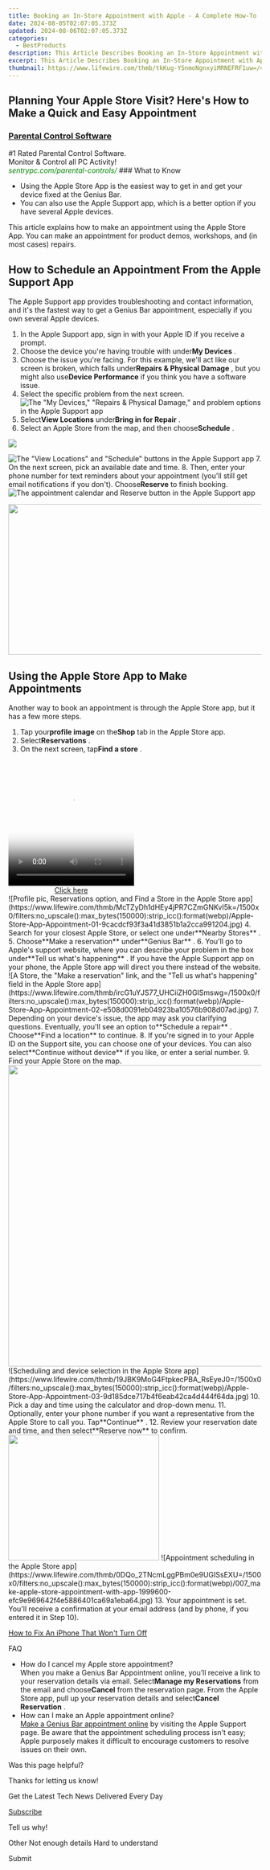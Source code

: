 ```yaml
---
title: Booking an In-Store Appointment with Apple - A Complete How-To
date: 2024-08-05T02:07:05.373Z
updated: 2024-08-06T02:07:05.373Z
categories:
  - BestProducts
description: This Article Describes Booking an In-Store Appointment with Apple - A Complete How-To
excerpt: This Article Describes Booking an In-Store Appointment with Apple - A Complete How-To
thumbnail: https://www.lifewire.com/thmb/tkKug-YSnmoNgnxyiMRNEFRF1uw=/400x300/filters:no_upscale():max_bytes(150000):strip_icc():format(webp)/genius-bar-580a3ba63df78c2c73631d93.jpg
---
```


## Planning Your Apple Store Visit? Here's How to Make a Quick and Easy Appointment
<!-- affiliate ads begin -->
<h3 id="200610"><a href="https://sentrypc.7eer.net/c/5597632/200610/3022">Parental Control Software</a></h3>
<span class="text-ad-content">
	#1 Rated Parental Control Software.<br/>
	Monitor & Control all PC Activity!<br/>
		<cite style="color:green">sentrypc.com/parental-controls/</cite>
	</span><img height="0" width="0" src="https://sentrypc.7eer.net/i/5597632/200610/3022" style="position:absolute;visibility:hidden;" border="0" />
<!-- affiliate ads end -->
### What to Know

* Using the Apple Store App is the easiest way to get in and get your device fixed at the Genius Bar.
* You can also use the Apple Support app, which is a better option if you have several Apple devices.

 This article explains how to make an appointment using the Apple Store App. You can make an appointment for product demos, workshops, and (in most cases) repairs.

## How to Schedule an Appointment From the Apple Support App

 The Apple Support app provides troubleshooting and contact information, and it's the fastest way to get a Genius Bar appointment, especially if you own several Apple devices.

1. In the Apple Support app, sign in with your Apple ID if you receive a prompt.
2. Choose the device you're having trouble with under**My Devices** .
3. Choose the issue you're facing. For this example, we'll act like our screen is broken, which falls under**Repairs & Physical Damage** , but you might also use**Device Performance** if you think you have a software issue.
4. Select the specific problem from the next screen.  
![The "My Devices," "Repairs & Physical Damage," and problem options in the Apple Support app](https://www.lifewire.com/thmb/UlwcbBbGGUKP7TBki_iBvOT4Dgo=/1500x0/filters:no_upscale():max_bytes(150000):strip_icc():format(webp)/Apple-Support-App-Appointment-01-26333c8d674d49e19071966928058213.jpg)
5. Select**View Locations** under**Bring in for Repair** .
6. Select an Apple Store from the map, and then choose**Schedule** .  
<!-- affiliate ads begin -->
<a href="https://store.nero.com/order/checkout.php?PRODS=42570605&QTY=1&AFFILIATE=108875&CART=1"><img src="http://cdnwww.nero.com/nero-com-wAssets/img/banners/2023/usbXcopy/Nero_USB_x_copy_Screen_2.png" border="0"></a>
<!-- affiliate ads end -->
![The "View Locations" and "Schedule" buttons in the Apple Support app](https://www.lifewire.com/thmb/cB9ItxxAZXnwcwJmMXziGbxmnUs=/1500x0/filters:no_upscale():max_bytes(150000):strip_icc():format(webp)/Apple-Support-App-Appointment-02-2194ff8238d744b4a17213561151e3b2.jpg)
7. On the next screen, pick an available date and time.
8. Then, enter your phone number for text reminders about your appointment (you'll still get email notifications if you don't). Choose**Reserve** to finish booking.  
![The appointment calendar and Reserve button in the Apple Support app](https://www.lifewire.com/thmb/lDGmgwpBMuvG-sTPNN7bjiJtq60=/1500x0/filters:no_upscale():max_bytes(150000):strip_icc():format(webp)/Apple-Support-App-Appointment-03-d98a742dc0b547f990d2f5e7e8a30091.jpg)

<!-- affiliate ads begin -->
<a href="https://aofit.pxf.io/c/5597632/1399701/16396" target="_top" id="1399701"><img src="//a.impactradius-go.com/display-ad/16396-1399701" border="0" alt="" width="960" height="300"/></a><img height="0" width="0" src="https://imp.pxf.io/i/5597632/1399701/16396" style="position:absolute;visibility:hidden;" border="0" />
<!-- affiliate ads end -->
## Using the Apple Store App to Make Appointments

 Another way to book an appointment is through the Apple Store app, but it has a few more steps.  

1. Tap your**profile image** on the**Shop** tab in the Apple Store app.
2. Select**Reservations** .
3. On the next screen, tap**Find a store** .  
<!-- affiliate ads begin -->
<span id="1997795">
					<video width="250" height="250" style="cursor:pointer"
           poster="//a.impactradius-go.com/display-clicktoplayimage/1997795.jpeg"
           onclick="if(!this.playClicked){this.play();this.setAttribute('controls',true);this.playClicked=true;}">
	   <source src="//a.impactradius-go.com/display-ad/23621-1997795">
	   <img src="//a.impactradius-go.com/display-clicktoplayimage/1997795.jpeg" style="border: none; height: 100%; width: 100%; object-fit: contain">
	</video>
	<div style="width:250px;text-align:center"><a href="javascript:window.open(decodeURIComponent('https%3A%2F%2Fproteahair.pxf.io%2Fc%2F5597632%2F1997795%2F23621'), '_blank');void(0);">Click here</a></div>
</span>
<img height="0" width="0" src="https://imp.pxf.io/i/5597632/1997795/23621" style="position:absolute;visibility:hidden;" border="0" />
<!-- affiliate ads end -->
![Profile pic, Reservations option, and Find a Store in the Apple Store app](https://www.lifewire.com/thmb/McTZyDh1dHEy4jPR7CZmGNKvI5k=/1500x0/filters:no_upscale():max_bytes(150000):strip_icc():format(webp)/Apple-Store-App-Appointment-01-9cacdcf93f3a41d3851b1a2cca991204.jpg)
4. Search for your closest Apple Store, or select one under**Nearby Stores** .
5. Choose**Make a reservation** under**Genius Bar** .
6. You'll go to Apple's support website, where you can describe your problem in the box under**Tell us what's happening** .  
 If you have the Apple Support app on your phone, the Apple Store app will direct you there instead of the website.  
![A Store, the "Make a reservation" link, and the "Tell us what's happening" field in the Apple Store app](https://www.lifewire.com/thmb/ircG1uYJS77_UHCiiZH0GISmswg=/1500x0/filters:no_upscale():max_bytes(150000):strip_icc():format(webp)/Apple-Store-App-Appointment-02-e508d0091eb04923ba10576b908d07ad.jpg)
7. Depending on your device's issue, the app may ask you clarifying questions. Eventually, you'll see an option to**Schedule a repair** . Choose**Find a location** to continue.
8. If you're signed in to your Apple ID on the Support site, you can choose one of your devices. You can also select**Continue without device** if you like, or enter a serial number.
9. Find your Apple Store on the map.  
<!-- affiliate ads begin -->
<a href="https://appsumo.8odi.net/c/5597632/2075475/7443" target="_top" id="2075475"><img src="//a.impactradius-go.com/display-ad/7443-2075475" border="0" alt="" width="1200" height="600"/></a><img height="0" width="0" src="https://appsumo.8odi.net/i/5597632/2075475/7443" style="position:absolute;visibility:hidden;" border="0" />
<!-- affiliate ads end -->
![Scheduling and device selection in the Apple Store app](https://www.lifewire.com/thmb/19JBK9MoG4FtpkecPBA_RsEyeJ0=/1500x0/filters:no_upscale():max_bytes(150000):strip_icc():format(webp)/Apple-Store-App-Appointment-03-9d185dce717b4f6eab42ca4d444f64da.jpg)
10. Pick a day and time using the calculator and drop-down menu.
11. Optionally, enter your phone number if you want a representative from the Apple Store to call you. Tap**Continue** .
12. Review your reservation date and time, and then select**Reserve now** to confirm.  
<!-- affiliate ads begin -->
<a href="https://bluettius.sjv.io/c/5597632/2027209/17108" target="_top" id="2027209"><img src="//a.impactradius-go.com/display-ad/17108-2027209" border="0" alt="" width="300" height="250"/></a><img height="0" width="0" src="https://imp.pxf.io/i/5597632/2027209/17108" style="position:absolute;visibility:hidden;" border="0" />
<!-- affiliate ads end -->
![Appointment scheduling in the Apple Store app](https://www.lifewire.com/thmb/0DQo_2TNcmLggPBm0e9UGISsEXU=/1500x0/filters:no_upscale():max_bytes(150000):strip_icc():format(webp)/007_make-apple-store-appointment-with-app-1999600-efc9e969642f4e5886401ca69a1eba64.jpg)
13. Your appointment is set. You'll receive a confirmation at your email address (and by phone, if you entered it in Step 10).

[How to Fix An iPhone That Won't Turn Off](https://www.lifewire.com/fix-iphone-wont-turn-of-4134989)

 FAQ

* How do I cancel my Apple store appointment?  
 When you make a Genius Bar Appointment online, you’ll receive a link to your reservation details via email. Select**Manage my Reservations** from the email and choose**Cancel** from the reservation page. From the Apple Store app, pull up your reservation details and select**Cancel Reservation** .
* How can I make an Apple appointment online?  
[Make a Genius Bar appointment online](https://www.lifewire.com/how-to-make-an-apple-genius-bar-appointment-1999601) by visiting the Apple Support page. Be aware that the appointment scheduling process isn't easy; Apple purposely makes it difficult to encourage customers to resolve issues on their own.

Was this page helpful?

Thanks for letting us know!

 Get the Latest Tech News Delivered Every Day

[Subscribe](https://www.lifewire.com/#)

Tell us why!

 Other  Not enough details  Hard to understand

 Submit

<ins class="adsbygoogle"
     style="display:block"
     data-ad-format="autorelaxed"
     data-ad-client="ca-pub-7571918770474297"
     data-ad-slot="1223367746"></ins>



<ins class="adsbygoogle"
     style="display:block"
     data-ad-client="ca-pub-7571918770474297"
     data-ad-slot="8358498916"
     data-ad-format="auto"
     data-full-width-responsive="true"></ins>
